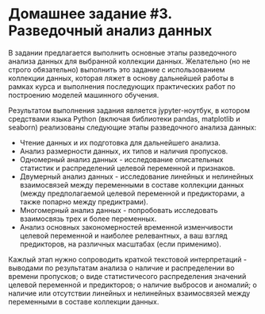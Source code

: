 # Домашнее задание #3. </br> Разведочный анализ данных

В задании предлагается выполнить основные этапы разведочного анализа данных для выбранной коллекции данных. Желательно (но не строго обязательно) выполнить это задание с использованием коллекции данных, которая ляжет в основу дальнейшей работы в рамках курса и выполнения последующих практических работ по построению моделей машинного обучения. 

Результатом выполнения задания является jypyter-ноутбук, в котором средствами языка Python (включая библиотеки pandas, matplotlib и seaborn) реализованы следующие этапы разведочного анализа данных:
- Чтение данных и их подготовка для дальнейшего анализа.
- Анализ размерности данных, их типов и наличия пропусков.
- Одномерный анализ данных - исследование описательных статистик и распределений целевой переменной и признаков.
- Двумерный анализ данных - исследование линейных и нелинейных взаимосвязей между переменными в составе коллекции данных (между предполагаемой целевой переменной и предикторами, а также попарно между предиктрами). 
- Многомерный анализ данных - попробовать исследовать взаимосвязь трех и более переменных.
- Анализ основных закономерностей временной изменчивости целевой переменной и наиболее релевантных, а ваш взгляд предикторов, на различных масштабах (если применимо).

Кажлый этап нужно сопроводить краткой текстовой интерпретаций - выводами по результатам анализа о наличие и распределении во времени пропусков; о виде статистичесого распределения значений целевой переменной и предикторов; о наличие выбросов и аномалий; о наличие или отсутствии линейных и нелинейных взаимосвязей между переменными в составе коллекции данных.   

